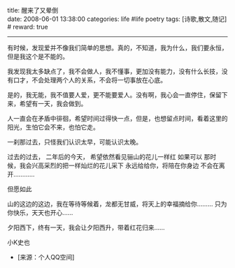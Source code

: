 title: 醒来了又晕倒  
date: 2008-06-01 13:38:00
categories: life #life poetry
tags: [诗歌,散文,随记]  # <!--more-->
reward: true

---

有时候，发现爱并不像我们简单的思想。真的，不知道，我为什么，我们要永恒，但是我这个是不能的。

我发现我太多缺点了，我不会做人，我不懂事，更加没有能力，没有什么长技，没有口才，不会处理两个人的关系，不会将一切事放在心底。

<!--more-->

是的，我无能，我不值要人爱，更不能要爱人。没有啊，我心会一直停住，保留下来，希望有一天，我会做到。

人一直会在矛盾中徘徊，希望时间过得快一点，但是，也想留点时间，看着这里的阳光，生怕它会不来，也怕它走。

一刹那过去，只怪我们认识太早，可能认识太晚。

过去的过去，
二年后的今天，
希望依然看见骊山的花儿一样红
如果可以
那时候，我会兴高采烈的把一样灿烂的花儿采下
永远给给你，将陪在你身边
不会在离开…………

但愿如此


山的这边的这边，我在等待等候着，龙都无甘威，将天上的幸福摘给你………
只为你快乐，天天也开心……

夕阳西下，终有一天，我会让夕阳西升，带着红花归来……




小K史也


- [来源：个人QQ空间]
